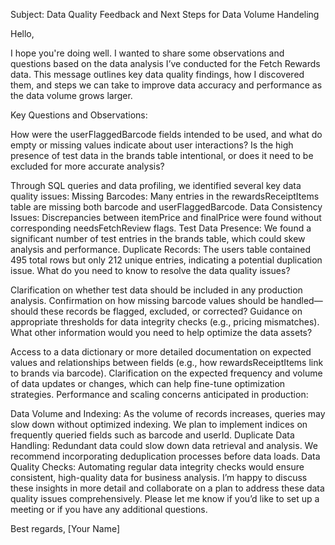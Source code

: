 Subject: Data Quality Feedback and Next Steps for Data Volume Handeling

Hello,

I hope you're doing well. I wanted to share some observations and questions based on the data analysis I’ve conducted for the Fetch Rewards data. This message outlines key data quality findings, how I discovered them, and steps we can take to improve data accuracy and performance as the data volume grows larger.

Key Questions and Observations:

How were the userFlaggedBarcode fields intended to be used, and what do empty or missing values indicate about user interactions?
Is the high presence of test data in the brands table intentional, or does it need to be excluded for more accurate analysis?


Through SQL queries and data profiling, we identified several key data quality issues:
Missing Barcodes: Many entries in the rewardsReceiptItems table are missing both barcode and userFlaggedBarcode.
Data Consistency Issues: Discrepancies between itemPrice and finalPrice were found without corresponding needsFetchReview flags.
Test Data Presence: We found a significant number of test entries in the brands table, which could skew analysis and performance.
Duplicate Records: The users table contained 495 total rows but only 212 unique entries, indicating a potential duplication issue.
What do you need to know to resolve the data quality issues?

Clarification on whether test data should be included in any production analysis.
Confirmation on how missing barcode values should be handled—should these records be flagged, excluded, or corrected?
Guidance on appropriate thresholds for data integrity checks (e.g., pricing mismatches).
What other information would you need to help optimize the data assets?

Access to a data dictionary or more detailed documentation on expected values and relationships between fields (e.g., how rewardsReceiptItems link to brands via barcode).
Clarification on the expected frequency and volume of data updates or changes, which can help fine-tune optimization strategies.
Performance and scaling concerns anticipated in production:

Data Volume and Indexing: As the volume of records increases, queries may slow down without optimized indexing. We plan to implement indices on frequently queried fields such as barcode and userId.
Duplicate Data Handling: Redundant data could slow down data retrieval and analysis. We recommend incorporating deduplication processes before data loads.
Data Quality Checks: Automating regular data integrity checks would ensure consistent, high-quality data for business analysis.
I’m happy to discuss these insights in more detail and collaborate on a plan to address these data quality issues comprehensively. Please let me know if you’d like to set up a meeting or if you have any additional questions.

Best regards,
[Your Name]
